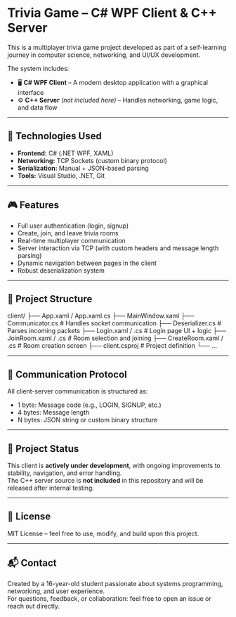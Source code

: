 # Trivia Game – C# WPF Client & C++ Server

This is a multiplayer trivia game project developed as part of a self-learning journey in computer science, networking, and UI/UX development.

The system includes:
- 🖥️ **C# WPF Client** – A modern desktop application with a graphical interface
- ⚙️ **C++ Server** *(not included here)* – Handles networking, game logic, and data flow

---

## 🧠 Technologies Used

- **Frontend:** C# (.NET WPF, XAML)
- **Networking:** TCP Sockets (custom binary protocol)
- **Serialization:** Manual + JSON-based parsing
- **Tools:** Visual Studio, .NET, Git

---

## 🎮 Features

- Full user authentication (login, signup)
- Create, join, and leave trivia rooms
- Real-time multiplayer communication
- Server interaction via TCP (with custom headers and message length parsing)
- Dynamic navigation between pages in the client
- Robust deserialization system

---

## 📁 Project Structure

client/
├── App.xaml / App.xaml.cs
├── MainWindow.xaml
├── Communicator.cs # Handles socket communication
├── Deserializer.cs # Parses incoming packets
├── Login.xaml / .cs # Login page UI + logic
├── JoinRoom.xaml / .cs # Room selection and joining
├── CreateRoom.xaml / .cs # Room creation screen
├── client.csproj # Project definition
└── ...

---

## 🧪 Communication Protocol

All client-server communication is structured as:

- 1 byte: Message code (e.g., LOGIN, SIGNUP, etc.)
- 4 bytes: Message length
- N bytes: JSON string or custom binary structure

---

## 🚧 Project Status

This client is **actively under development**, with ongoing improvements to stability, navigation, and error handling.  
The C++ server source is **not included** in this repository and will be released after internal testing.

---

## 📄 License

MIT License – feel free to use, modify, and build upon this project.

---

## 📬 Contact

Created by a 16-year-old student passionate about systems programming, networking, and user experience.  
For questions, feedback, or collaboration: feel free to open an issue or reach out directly.
